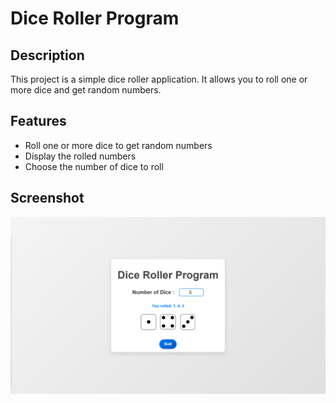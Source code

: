 # Dice Roller Program

## Description
This project is a simple dice roller application. It allows you to roll one or more dice and get random numbers.

## Features
- Roll one or more dice to get random numbers
- Display the rolled numbers
- Choose the number of dice to roll

## Screenshot
![Project Screenshot](./imgs/screenshot.PNG)
